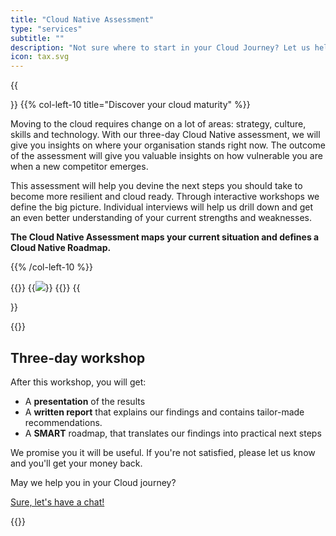 ```yaml
---
title: "Cloud Native Assessment"
type: "services"
subtitle: ""
description: "Not sure where to start in your Cloud Journey? Let us help you assess your organisation and define a roadmap together."
icon: tax.svg
---
```

{{<section>}}
{{% col-left-10 title="Discover your cloud maturity" %}}

Moving to the cloud requires change on a lot of areas: strategy, culture, skills and technology. With our three-day Cloud Native assessment, we will give you insights on where your organisation stands right now. The outcome of the assessment will give you valuable insights on how vulnerable you are when a new competitor emerges. 

This assessment will help you devine the next steps you should take to become more resilient and cloud ready. Through interactive workshops we define the big picture. Individual interviews will help us drill down and get an even better understanding of your current strengths and weaknesses.

**The Cloud Native Assessment maps your current situation and defines a Cloud Native Roadmap.**

{{% /col-left-10 %}}

{{<col-right-2>}}
{{<img class="img-fluid" src="/img/icons/tax.svg">}}
{{</col-right-2>}}
{{</section>}}

{{<raw>}}

<section class="pt-lg-3 bg-muted">
  <div class="container text-center text-lg-left">
    <div class="row align-items-center text-center">
      <div class="col-lg-8 mx-auto">
        <h2>Three-day workshop</h2>
      </div>
    </div>
    <div class="row">
      <div class="col-lg-10 mx-auto">
        <div class="lead divider-subtitle mt-2">
        <p>After this workshop, you will get:</p>
        <ul>
        <li>A <b>presentation</b> of the results</li>
        <li>A <b>written report</b> that explains our findings and contains tailor-made recommendations.</li>
        <li>A <b>SMART</b> roadmap, that translates our findings into practical next steps</li>
        </ul>
        </p>
        <p>We promise you it will be useful. If you're not satisfied, please let us know and you'll get your money back.</p>
    </div>
    <div class="row mt-5">
      <div class="col-lg-12 text-center">
        <p class="h3 divider-subtitle mt-2">May we help you in your Cloud journey?</p>
      </div>
      <div class="mx-auto">
        <a class="btn btn-warning mt-lg-2" id="book" href="">Sure, let's have a chat!</a>
        <script type="text/javascript" src="https://x.ai/embed/xdotai-embed.js" id="xdotaiEmbed" data-page="/bastichelaar/cost-savings-scan" data-height data-width data-element="#book" async></script>
        </a>
      </div>
    </div>
  </div>
  </div>
</section>

{{</raw>}}